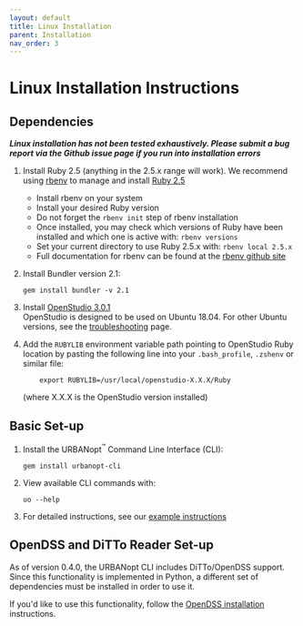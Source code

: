```yaml
---
layout: default
title: Linux Installation
parent: Installation
nav_order: 3
---
```


# Linux Installation Instructions

## Dependencies

**_Linux installation has not been tested exhaustively. Please submit a bug report via the Github issue page if you run into installation errors_**

1. Install Ruby 2.5 (anything in the 2.5.x range will work).  We recommend using [rbenv](https://github.com/rbenv/rbenv#installation) to manage and install [Ruby 2.5](https://github.com/rbenv/rbenv#installing-ruby-versions)
    - Install rbenv on your system
    - Install your desired Ruby version
    - Do not forget the `rbenv init` step of rbenv installation
    - Once installed, you may check which versions of Ruby have been installed and which one is active with: `rbenv versions`
    - Set your current directory to use Ruby 2.5.x with: `rbenv local 2.5.x`
    - Full documentation for rbenv can be found at the [rbenv github site](https://github.com/rbenv/rbenv#command-reference)
 
1. Install Bundler version 2.1:

	```terminal
	gem install bundler -v 2.1
	```
1. Install [OpenStudio 3.0.1](https://github.com/NREL/OpenStudio/releases/tag/v3.0.1) \
	OpenStudio is designed to be used on Ubuntu 18.04. For other Ubuntu versions, see the [troubleshooting](troubleshooting.md) page.

1. Add the `RUBYLIB` environment variable path pointing to OpenStudio Ruby location by pasting the following line into your `.bash_profile`, `.zshenv` or similar file: 

	```terminal
		export RUBYLIB=/usr/local/openstudio-X.X.X/Ruby
	```

	(where X.X.X is the OpenStudio version installed)

## Basic Set-up

1. Install the URBANopt<sup>&trade;</sup> Command Line Interface (CLI):

    ```terminal
    gem install urbanopt-cli
    ```

1. View available CLI commands with:

    ```terminal
    uo --help
    ```

1. For detailed instructions, see our [example instructions](../usage/run_project.md)

## OpenDSS and DiTTo Reader Set-up

As of version 0.4.0, the URBANopt CLI includes DiTTo/OpenDSS support.  Since this functionality is implemented in Python, a different set of dependencies must be installed in order to use it.  

If you'd like to use this functionality, follow the [OpenDSS installation](./ditto_reader.md) instructions.
